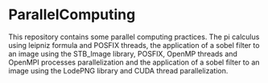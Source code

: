 # ParallelComputing
This repository contains some parallel computing practices. 
The pi calculus using leipniz formula and POSFIX threads, the application of a sobel filter to an image using the STB_Image library, POSFIX, OpenMP threads and OpenMPI processes parallelization and the application of a sobel filter to an image using the LodePNG library and CUDA thread parallelization.

